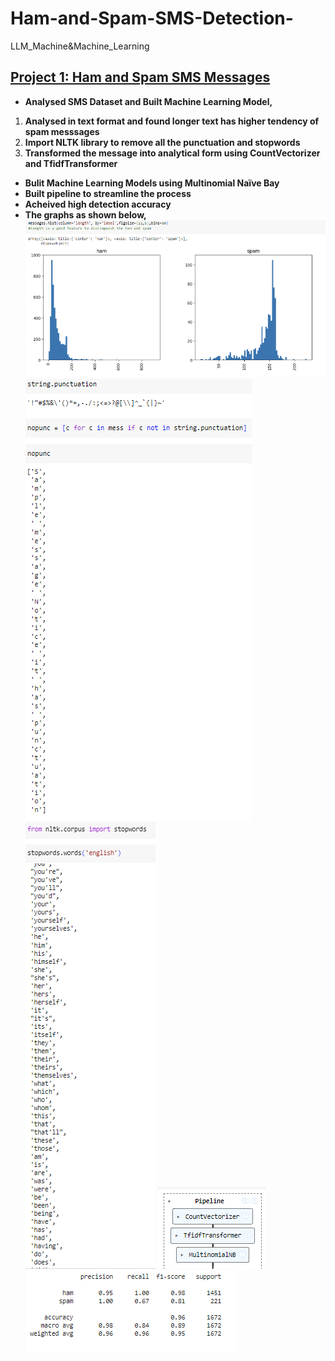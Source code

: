 # Ham-and-Spam-SMS-Detection-
LLM_Machine&amp;Machine_Learning
## [Project 1: Ham and Spam SMS Messages]()
* **Analysed SMS Dataset and Built Machine Learning Model,**
1. **Analysed in text format and found longer text has higher tendency of spam messsages**  
2. **Import NLTK library to remove all the punctuation and stopwords**
3. **Transformed the message into analytical form using CountVectorizer and TfidfTransformer**
* **Bulit Machine Learning Models using Multinomial Naïve Bay**
* **Built pipeline to streamline the process**
* **Acheived high detection accuracy**
* **The graphs as shown below,**
![EDA_for_length_of_Text](https://github.com/HoTung-Chen/Ham-and-Spam-SMS-Detection-/blob/HoTung-Chen-patch-1/sms.PNG)
![Remove_punctuation](https://github.com/HoTung-Chen/Ham-and-Spam-SMS-Detection-/blob/HoTung-Chen-patch-1/LLM_PUNTUATION.PNG)
![Remove stopwords](https://github.com/HoTung-Chen/Ham-and-Spam-SMS-Detection-/blob/HoTung-Chen-patch-1/LLM_STOPWORDS.PNG)
![Built Pipeline](https://github.com/HoTung-Chen/Ham-and-Spam-SMS-Detection-/blob/HoTung-Chen-patch-1/Pipeline.PNG)
![Review Model Accuracy](https://github.com/HoTung-Chen/Ham-and-Spam-SMS-Detection-/blob/HoTung-Chen-patch-1/accuracy.PNG)
